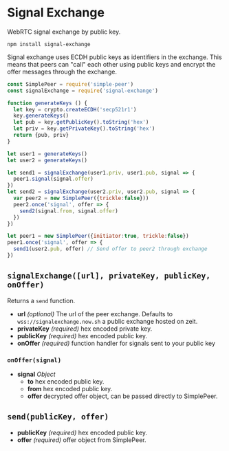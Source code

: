 # Signal Exchange

WebRTC signal exchange by public key.

```
npm install signal-exchange
```

Signal exchange uses ECDH public keys as identifiers in the exchange. This
means that peers can "call" each other using public keys and encrypt the
offer messages through the exchange.

```javascript
const SimplePeer = require('simple-peer')
const signalExchange = require('signal-exchange')

function generateKeys () {
  let key = crypto.createECDH('secp521r1')
  key.generateKeys()
  let pub = key.getPublicKey().toString('hex')
  let priv = key.getPrivateKey().toString('hex')
  return {pub, priv}
}

let user1 = generateKeys()
let user2 = generateKeys()

let send1 = signalExchange(user1.priv, user1.pub, signal => {
  peer1.signal(signal.offer)
})
let send2 = signalExchange(user2.priv, user2.pub, signal => {
  var peer2 = new SimplePeer({trickle:false}))
  peer2.once('signal', offer => {
    send2(signal.from, signal.offer)
  })
})

let peer1 = new SimplePeer({initiator:true, trickle:false})
peer1.once('signal', offer => {
  send1(user2.pub, offer) // Send offer to peer2 through exchange
})
```

## `signalExchange([url], privateKey, publicKey, onOffer)`

Returns a `send` function.

* **url** *(optional)* The url of the peer exchange. Defaults to
  `wss://signalexchange.now.sh` a public exchange hosted on zeit.
* **privateKey** *(required)* hex encoded private key.
* **publicKey** *(required)* hex encoded public key.
* **onOffer** *(required)* function handler for signals sent to your public key

### `onOffer(signal)`

* **signal** *Object*
  * **to** hex encoded public key.
  * **from** hex encoded public key.
  * **offer** decrypted offer object, can be passed directly to SimplePeer.

## `send(publicKey, offer)`

* **publicKey** *(required)* hex encoded public key.
* **offer** *(required)* offer object from SimplePeer.